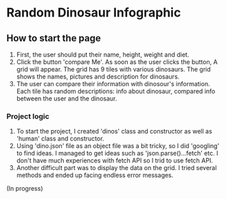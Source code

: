 # Random Dinosaur Infographic

## How to start the page

1. First, the user should put their name, height, weight and diet. 
2. Click the button 'compare Me'. As soon as the user clicks the button, A grid will appear. The grid has 9 tiles with various dinosaurs. The grid shows the names, pictures and description for dinosaurs.
3. The user can compare their information with dinosour's information. Each tile has random descriptions: info about dinosaur, compared info between the user and the dinosaur.

### Project logic 

1. To start the project, I created 'dinos' class and constructor as well as 'human' class and constructor. 
2. Using 'dino.json' file as an object file was a bit tricky, so I did 'googling' to find ideas. I managed to get ideas such as 'json.parse()...fetch' etc. 
I don't have much experiences with fetch API so I trid to use fetch API. 
3. Another difficult part was to display the data on the grid. I tried several methods and ended up facing endless error messages. 


(In progress)



